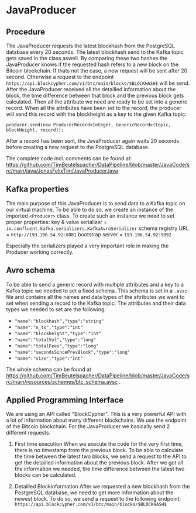 # JavaProducer


## Procedure

The JavaProducer requests the latest blockhash from the PostgreSQL database every 20 seconds. The latest blockhash send to the Kafka topic gets saved in the class aswell. By comparing these two hashes the JavaProducer knows if the requested hash refers to a new block on the Bitcoin blockchain. If thats not the case, a new request will be sent after 20 second. Otherwise a request to the endpoint `https://api.blockcypher.com/v1/btc/main/blocks/$BLOCKHASH$` will be send. After the JavaProducer received all the detailled information about the block, the time difference between that block and the previous block gets calculated. Then all the attribute we need are ready to be set into a generic record. When all the attributes have been set to the record, the producer will send this record with the blockheight as a key to the given Kafka topic:

```
producer.send(new ProducerRecord<Integer, GenericRecord>(topic, blockHeight, record));
```

After a record has been sent, the JavaProducer again waits 20 seconds before creating a new request to the PostgreSQL database.

The complete code incl. comments can be found at: https://github.com/TimBeutelspacher/DataPipeline/blob/master/JavaCode/src/main/java/JonasFelixTim/JavaProducer.java



## Kafka properties

The main purpose of this JavaProducer is to send data to a Kafka topic on our virtual machine. To be able to do so, we create an instance of the imported `<Producer>` class. To create such an instance we need to set proper properties:
key & value serializer = `io.confluent.kafka.serializers.KafkaAvroSerializer`
schema registry URL = `http://193.196.54.92:8081`
bootstrap server = `193.196.54.92:9092`

Especially the serializers played a very important role in making the Producer working correctly. 



## Avro schema

To be able to send a generic record with multiple attributes and a key to a Kafka topic we needed to set a fixed schema. This schema is set in a `.avsc`-file and contains all the names and data types of the attributes we want to set when sending a record to the Kafka topic. The attributes and their data types we needed to set are the following:
* `"name":"blockhash","type":"string"`
* `"name":"n_tx","type":"int"`
* `"name":"blockheight","type":"int"`
* `"name":"totalVol","type":"long"`
* `"name":"totalFees","type":"long"`
* `"name":"secondsSincePrevBlock","type":"long"`
* `"name":"size","type":"int"`

The whole schema can be found at https://github.com/TimBeutelspacher/DataPipeline/blob/master/JavaCode/src/main/resources/schemes/btc_schema.avsc .



## Applied Programming Interface

We are using an API called "BlockCypher". This is a very powerful API with a lot of information about many different blockchains. We use the endpoint of the Bitcoin blockchain.
For the JavaProducer we basically send 2 different requests.
1. First time execution
  When we execute the code for the very first time, there is no timestamp from the previous block. To be able to calculate the time between the latest two blocks, we send a request to the API to get the detailled information about the previous block. After we got all the information we needed, the time difference between the latest two blocks can be calculated. 
  
2. Detailled Blockinformation
  After we requested a new blockhash from the PostgreSQL database, we need to get more information about the newest block. To do so, we send a request to the following endpoint: `https://api.blockcypher.com/v1/btc/main/blocks/$BLOCKHASH$`
  
